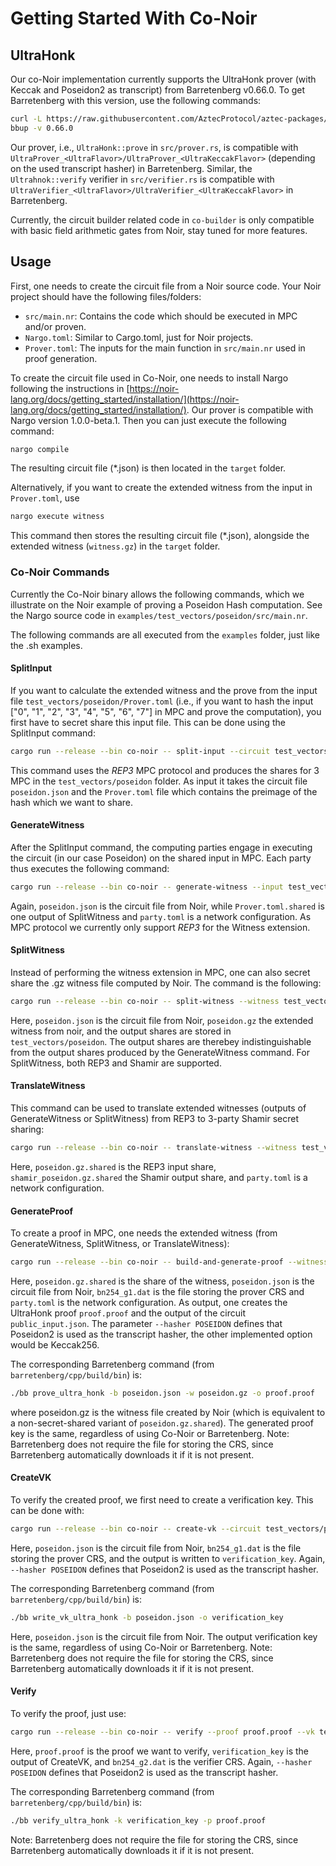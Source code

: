 # Getting Started With Co-Noir

## UltraHonk

Our co-Noir implementation currently supports the UltraHonk prover (with Keccak and Poseidon2 as transcript) from Barretenberg v0.66.0. To get Barretenberg with this version, use the following commands:

```bash
curl -L https://raw.githubusercontent.com/AztecProtocol/aztec-packages/refs/heads/master/barretenberg/bbup/install | bash
bbup -v 0.66.0
```

Our prover, i.e., ``UltraHonk::prove`` in `src/prover.rs`, is compatible with `UltraProver_<UltraFlavor>/UltraProver_<UltraKeccakFlavor>` (depending on the used transcript hasher) in Barretenberg. Similar, the ``Ultrahnok::verify`` verifier in `src/verifier.rs` is compatible with `UltraVerifier_<UltraFlavor>/UltraVerifier_<UltraKeccakFlavor>` in Barretenberg.

Currently, the circuit builder related code in `co-builder` is only compatible with basic field arithmetic gates from Noir, stay tuned for more features.

## Usage

First, one needs to create the circuit file from a Noir source code. Your Noir project should have the following files/folders:

- `src/main.nr`: Contains the code which should be executed in MPC and/or proven.
- `Nargo.toml`: Similar to Cargo.toml, just for Noir projects.
- `Prover.toml`: The inputs for the main function in `src/main.nr` used in proof generation.

To create the circuit file used in Co-Noir, one needs to install Nargo following the instructions in [https://noir-lang.org/docs/getting_started/installation/](https://noir-lang.org/docs/getting_started/installation/). Our prover is compatible with Nargo version 1.0.0-beta.1.
Then you can just execute the following command:

```bash
nargo compile
```

The resulting circuit file (*.json) is then located in the `target` folder.

Alternatively, if you want to create the extended witness from the input in `Prover.toml`, use

```bash
nargo execute witness
```

This command then stores the resulting circuit file (*.json), alongside the extended witness (`witness.gz`) in the `target` folder.

### Co-Noir Commands

Currently the Co-Noir binary allows the following commands, which we illustrate on the Noir example of proving a Poseidon Hash computation. See the Nargo source code in `examples/test_vectors/poseidon/src/main.nr`.

The following commands are all executed from the `examples` folder, just like the .sh examples.

#### SplitInput

If you want to calculate the extended witness and the prove from the input file `test_vectors/poseidon/Prover.toml` (i.e., if you want to hash the input ["0", "1", "2", "3", "4", "5", "6", "7"] in MPC and prove the computation), you first have to secret share this input file. This can be done using the SplitInput command:

```bash
cargo run --release --bin co-noir -- split-input --circuit test_vectors/poseidon/poseidon.json --input test_vectors/poseidon/Prover.toml --protocol REP3 --out-dir test_vectors/poseidon
```

This command uses the *REP3* MPC protocol and produces the shares for 3 MPC in the `test_vectors/poseidon` folder. As input it takes the circuit file `poseidon.json` and the `Prover.toml` file which contains the preimage of the hash which we want to share.

#### GenerateWitness

After the SplitInput command, the computing parties engage in executing the circuit (in our case Poseidon) on the shared input in MPC. Each party thus executes the following command:

```bash
cargo run --release --bin co-noir -- generate-witness --input test_vectors/poseidon/Prover.toml.shared --circuit test_vectors/poseidon/poseidon.json --protocol REP3 --config configs/party.toml --out test_vectors/poseidon/poseidon.gz.shared
```

Again, `poseidon.json` is the circuit file from Noir, while `Prover.toml.shared` is one output of SplitWitness and `party.toml` is a network configuration. As MPC protocol we currently only support *REP3* for the Witness extension.

#### SplitWitness

Instead of performing the witness extension in MPC, one can also secret share the .gz witness file computed by Noir. The command is the following:

```bash
cargo run --release --bin co-noir -- split-witness --witness test_vectors/poseidon/poseidon.gz --circuit test_vectors/poseidon/poseidon.json --protocol REP3 --out-dir test_vectors/poseidon
```

Here, `poseidon.json` is the circuit file from Noir, `poseidon.gz` the extended witness from noir, and the output shares are stored in `test_vectors/poseidon`. The output shares are therebey indistinguishable from the output shares produced by the GenerateWitness command.
For SplitWitness, both REP3 and Shamir are supported.

#### TranslateWitness

This command can be used to translate extended witnesses (outputs of GenerateWitness or SplitWitness) from REP3 to 3-party Shamir secret sharing:

```bash
cargo run --release --bin co-noir -- translate-witness --witness test_vectors/poseidon/poseidon.gz.shared --src-protocol REP3 --target-protocol SHAMIR --config configs/party.toml --out test_vectors/poseidon/shamir_poseidon.gz.shared
```

Here, `poseidon.gz.shared` is the REP3 input share, `shamir_poseidon.gz.shared` the Shamir output share, and `party.toml` is a network configuration.

#### GenerateProof

To create a proof in MPC, one needs the extended witness (from GenerateWitness, SplitWitness, or TranslateWitness):

```bash
cargo run --release --bin co-noir -- build-and-generate-proof --witness test_vectors/poseidon/poseidon.gz.shared --circuit test_vectors/poseidon/poseidon.json --crs test_vectors/bn254_g1.dat --protocol REP3 --hasher POSEIDON --config configs/party.toml --out proof.proof --public-input public_input.json
```

Here, `poseidon.gz.shared` is the share of the witness, `poseidon.json` is the circuit file from Noir, `bn254_g1.dat` is the file storing the prover CRS and `party.toml` is the network configuration. As output, one creates the UltraHonk proof `proof.proof` and the output of the circuit `public_input.json`. The parameter `--hasher POSEIDON` defines that Poseidon2 is used as the transcript hasher, the other implemented option would be Keccak256.

The corresponding Barretenberg command (from `barretenberg/cpp/build/bin`) is:

```bash
./bb prove_ultra_honk -b poseidon.json -w poseidon.gz -o proof.proof
```

where poseidon.gz is the witness file created by Noir (which is equivalent to a non-secret-shared variant of `poseidon.gz.shared`). The generated proof key is the same, regardless of using Co-Noir or Barretenberg.
Note: Barretenberg does not require the file for storing the CRS, since Barretenberg automatically downloads it if it is not present.

#### CreateVK

To verify the created proof, we first need to create a verification key. This can be done with:

```bash
cargo run --release --bin co-noir -- create-vk --circuit test_vectors/poseidon/poseidon.json --crs test_vectors/bn254_g1.dat --hasher POSEIDON --vk test_vectors/poseidon/verification_key
```

Here, `poseidon.json` is the circuit file from Noir, `bn254_g1.dat` is the file storing the prover CRS, and the output is written to `verification_key`. Again, `--hasher POSEIDON` defines that Poseidon2 is used as the transcript hasher.

The corresponding Barretenberg command (from `barretenberg/cpp/build/bin`) is:

```bash
./bb write_vk_ultra_honk -b poseidon.json -o verification_key
```

Here, `poseidon.json` is the circuit file from Noir. The output verification key is the same, regardless of using Co-Noir or Barretenberg.
Note: Barretenberg does not require the file for storing the CRS, since Barretenberg automatically downloads it if it is not present.

#### Verify

To verify the proof, just use:

```bash
cargo run --release --bin co-noir -- verify --proof proof.proof --vk test_vectors/poseidon/verification_key --hasher POSEIDON --crs test_vectors/bn254_g2.dat
```

Here, `proof.proof` is the proof we want to verify, `verification_key` is the output of CreateVK, and `bn254_g2.dat` is the verifier CRS. Again, `--hasher POSEIDON` defines that Poseidon2 is used as the transcript hasher.

The corresponding Barretenberg command (from `barretenberg/cpp/build/bin`) is:

```bash
./bb verify_ultra_honk -k verification_key -p proof.proof
```

Note: Barretenberg does not require the file for storing the CRS, since Barretenberg automatically downloads it if it is not present.
